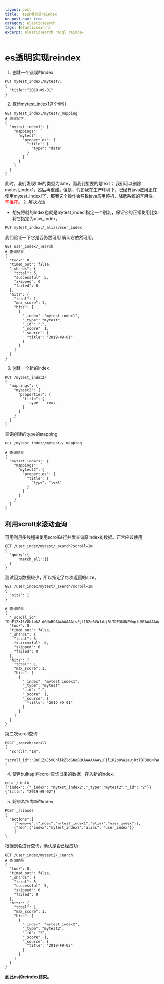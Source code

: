 ```yaml
---
layout: post
title:  es透明实现reindex
no-post-nav: true
category: elasticsearch
tags: [elasticsearch]
excerpt: elasticsearch nosql reindex
---
```

# es透明实现reindex
1. 创建一个错误的index
```
PUT mytest_index1/mytest/1
{
  "title":"2019-09-01"
}
```
2. 查询mytest_index1这个索引
```
GET mytest_index1/mytest/_mapping
# 结果如下:
{
  "mytest_index1": {
    "mappings": {
      "mytest": {
        "properties": {
          "title": {
            "type": "date"
          }
        }
      }
    }
  }
}
```
此时，我们发现title的类型为date，而我们想要的是text；
我们可以删除mytest_index1，然后再重建。但是，假如我在生产环境下，已经有java应用正在使用mytest_index1了，那我这个操作会导致java应用停机，降低系统的可用性。<font color='red'>不推荐。</font>
2. 解决方法
- 想先将就的index也就是mytest_index1指定一个别名，保证它的正常使用比如将它指定为user_index。
```
PUT mytest_index1/_alias/user_index
```
我们验证一下它是否仍然可用,确认它依然可用。
```
GET user_index/_search
# 查询结果
{
  "took": 0,
  "timed_out": false,
  "_shards": {
    "total": 5,
    "successful": 5,
    "skipped": 0,
    "failed": 0
  },
  "hits": {
    "total": 1,
    "max_score": 1,
    "hits": [
      {
        "_index": "mytest_index1",
        "_type": "mytest",
        "_id": "1",
        "_score": 1,
        "_source": {
          "title": "2019-09-01"
        }
      }
    ]
  }
}
```
3. 创建一个新的index
```
PUT /mytest_index2/
{
  "mappings": {
    "mytest2": {
      "properties": {
        "title": {
          "type": "text"
        }
      }
    }
  }
}
```
查询创建的type的mapping
```
GET /mytest_index2/mytest2/_mapping

# 查询结果
{
  "mytest_index2": {
    "mappings": {
      "mytest2": {
        "properties": {
          "title": {
            "type": "text"
          }
        }
      }
    }
  }
}
```
## 利用scroll来滚动查询

可用利用多线程来使用scroll进行并发查询原index的数据。正常应该使用:
```
GET /user_index/mytest/_search?scroll=1m
{
  "query":{
      "match_all":{}
  }
}

```
测试因为数据较少，所以指定了每次返回的size。

```
GET /user_index/mytest/_search?scroll=1m
{
  "size": 1
}

# 查询结果
{
  "_scroll_id": "DnF1ZXJ5VGhlbkZldGNoBQAAAAAAAAtsFjl1R2o0VW1aUjRtTDF3UUNPWnpfU0EAAAAAAAALbRY5dUdqNFVtWlI0bUwxd1FDT1p6X1NBAAAAAAAAC24WOXVHajRVbVpSNG1MMXdRQ09ael9TQQAAAAAAAAtvFjl1R2o0VW1aUjRtTDF3UUNPWnpfU0EAAAAAAAALcBY5dUdqNFVtWlI0bUwxd1FDT1p6X1NB",
  "took": 0,
  "timed_out": false,
  "_shards": {
    "total": 5,
    "successful": 5,
    "skipped": 0,
    "failed": 0
  },
  "hits": {
    "total": 1,
    "max_score": 1,
    "hits": [
      {
        "_index": "mytest_index1",
        "_type": "mytest",
        "_id": "1",
        "_score": 1,
        "_source": {
          "title": "2019-09-01"
        }
      }
    ]
  }
}
```
第二次scroll查询
```
POST _search/scroll
{
  "scroll":"1m",
  "scroll_id":"DnF1ZXJ5VGhlbkZldGNoBQAAAAAAAAyiFjl1R2o0VW1aUjRtTDF3UUNPWnpfU0EAAAAAAAAMoxY5dUdqNFVtWlI0bUwxd1FDT1p6X1NBAAAAAAAADKQWOXVHajRVbVpSNG1MMXdRQ09ael9TQQAAAAAAAAylFjl1R2o0VW1aUjRtTDF3UUNPWnpfU0EAAAAAAAAMphY5dUdqNFVtWlI0bUwxd1FDT1p6X1NB"
}
```
4. 使用bulkapi将scroll查询出来的数据，存入新的index。
```
POST /_bulk
{"index": {"_index": "mytest_index2","_type":"mytest2","_id": "2"}}
{"title": "2019-09-02"}
```
5. 将别名指向新的index
```
POST _aliases
{
  "actions":[
    {"remove":{"index":"mytest_index1","alias":"user_index"}},
    {"add":{"index":"mytest_index2","alias": "user_index"}}
    ]
}
```
根据别名进行查询，确认是否已经成功
```
GET /user_index/mytest2/_search
# 查询结果
{
  "took": 0,
  "timed_out": false,
  "_shards": {
    "total": 5,
    "successful": 5,
    "skipped": 0,
    "failed": 0
  },
  "hits": {
    "total": 1,
    "max_score": 1,
    "hits": [
      {
        "_index": "mytest_index2",
        "_type": "mytest2",
        "_id": "2",
        "_score": 1,
        "_source": {
          "title": "2019-09-02"
        }
      }
    ]
  }
}
```
       
**到此es的reindex结束。** 
